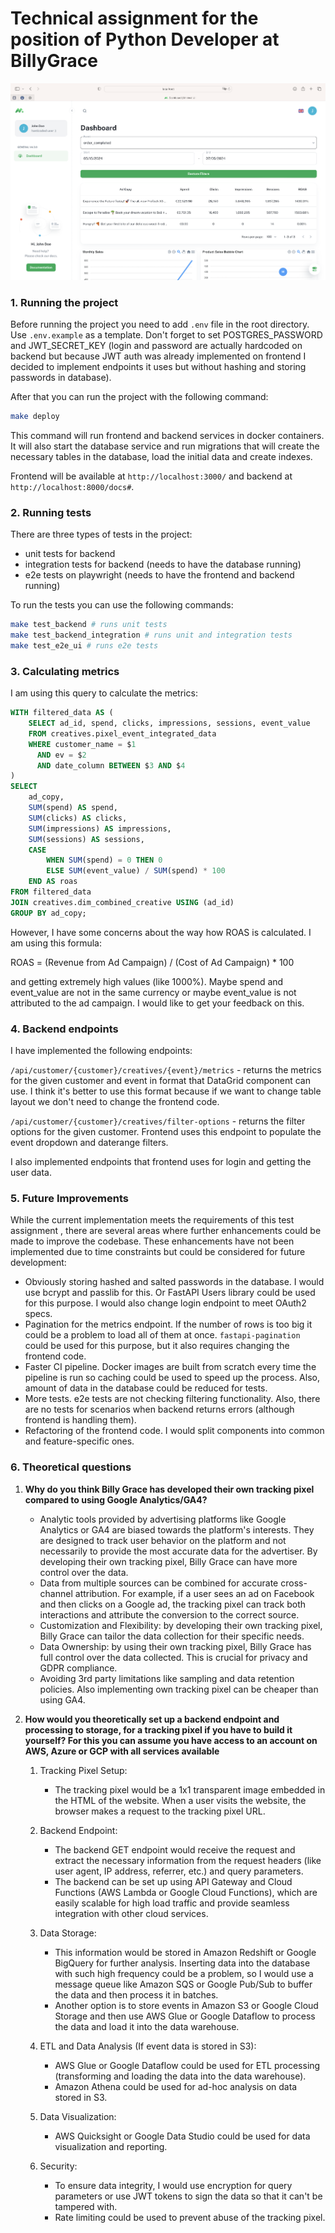 # Technical assignment for the position of Python Developer at BillyGrace

![Frontend](./assets/frontend.png)

### 1. Running the project

Before running the project you need to add `.env` file in the root directory. Use `.env.example` as a template. Don't 
forget to set POSTGRES_PASSWORD and JWT_SECRET_KEY (login and password are actually hardcoded on backend but because
JWT auth was already implemented on frontend I decided to implement endpoints it uses but without hashing and storing 
passwords in database).

After that you can run the project with the following command:

```bash
make deploy
```

This command will run frontend and backend services in docker containers. It will also start the database service and 
run migrations that will create the necessary tables in the database, load the initial data and create indexes.

Frontend will be available at `http://localhost:3000/` and backend at `http://localhost:8000/docs#`.

### 2. Running tests

There are three types of tests in the project:
- unit tests for backend
- integration tests for backend (needs to have the database running)
- e2e tests on playwright (needs to have the frontend and backend running)

To run the tests you can use the following commands:

```bash
make test_backend # runs unit tests
make test_backend_integration # runs unit and integration tests
make test_e2e_ui # runs e2e tests
```

### 3. Calculating metrics

I am using this query to calculate the metrics:

```sql
WITH filtered_data AS (
    SELECT ad_id, spend, clicks, impressions, sessions, event_value
    FROM creatives.pixel_event_integrated_data
    WHERE customer_name = $1
      AND ev = $2
      AND date_column BETWEEN $3 AND $4
)
SELECT
    ad_copy,
    SUM(spend) AS spend,
    SUM(clicks) AS clicks,
    SUM(impressions) AS impressions,
    SUM(sessions) AS sessions,
    CASE
        WHEN SUM(spend) = 0 THEN 0
        ELSE SUM(event_value) / SUM(spend) * 100
    END AS roas
FROM filtered_data
JOIN creatives.dim_combined_creative USING (ad_id)
GROUP BY ad_copy;
```

However, I have some concerns about the way how ROAS is calculated. I am using this formula:

ROAS = (Revenue from Ad Campaign) / (Cost of Ad Campaign) * 100

and getting extremely high values (like 1000%). Maybe spend and event_value are not in the same currency or maybe
event_value is not attributed to the ad campaign. I would like to get your feedback on this.

### 4. Backend endpoints

I have implemented the following endpoints:

`/api/customer/{customer}/creatives/{event}/metrics` - returns the metrics for the given customer and event in format
that DataGrid component can use. I think it's better to use this format because if we want to change table layout we 
don't need to change the frontend code.

`/api/customer/{customer}/creatives/filter-options` - returns the filter options for the given customer. Frontend uses
this endpoint to populate the event dropdown and daterange filters.

I also implemented endpoints that frontend uses for login and getting the user data.

### 5. Future Improvements
While the current implementation meets the requirements of this test assignment , there are several areas where further 
enhancements could be made to improve the codebase. These enhancements have not been implemented due to time 
constraints but could be considered for future development:

- Obviously storing hashed and salted passwords in the database. I would use bcrypt and passlib for this. Or FastAPI 
Users library could be used for this purpose. I would also change login endpoint to meet OAuth2 specs. 
- Pagination for the metrics endpoint. If the number of rows is too big it could be a problem to load all of them at 
once. `fastapi-pagination` could be used for this purpose, but it also requires changing the frontend code.
- Faster CI pipeline. Docker images are built from scratch every time the pipeline is run so caching could be used to
speed up the process. Also, amount of data in the database could be reduced for tests.
- More tests. e2e tests are not checking filtering functionality. Also, there are no tests for scenarios when backend
returns errors (although frontend is handling them).
- Refactoring of the frontend code. I would split components into common and feature-specific ones.

### 6. Theoretical questions

1. **Why do you think Billy Grace has developed their own tracking pixel compared to using Google Analytics/GA4?**

   - Analytic tools provided by advertising platforms like Google Analytics or GA4 are biased towards the platform's
   interests. They are designed to track user behavior on the platform and not necessarily to provide the most accurate
   data for the advertiser. By developing their own tracking pixel, Billy Grace can have more control over the data.
   - Data from multiple sources can be combined for accurate cross-channel attribution. For example, if a user sees an ad
   on Facebook and then clicks on a Google ad, the tracking pixel can track both interactions and attribute the conversion
   to the correct source.
   - Customization and Flexibility: by developing their own tracking pixel, Billy Grace can tailor the data collection
   for their specific needs.
   - Data Ownership: by using their own tracking pixel, Billy Grace has full control over the data collected. This is
   crucial for privacy and GDPR compliance.
   - Avoiding 3rd party limitations like sampling and data retention policies. Also implementing own tracking pixel can
   be cheaper than using GA4.


2. **How would you theoretically set up a backend endpoint and processing to storage, for a tracking pixel if you have to 
build it yourself? For this you can assume you have access to an account on AWS, Azure or GCP with all services 
available**

   1. Tracking Pixel Setup:
      - The tracking pixel would be a 1x1 transparent image embedded in the HTML of the website. When a user visits the website, the browser makes a request to the tracking pixel URL.

   2. Backend Endpoint:
      - The backend GET endpoint would receive the request and extract the necessary information from the request headers (like user agent, IP address, referrer, etc.) and query parameters.
      - The backend can be set up using API Gateway and Cloud Functions (AWS Lambda or Google Cloud Functions), which are easily scalable for high load traffic and provide seamless integration with other cloud services.

   3. Data Storage:
      - This information would be stored in Amazon Redshift or Google BigQuery for further analysis. Inserting data into the database with such high frequency could be a problem, so I would use a message queue like Amazon SQS or Google Pub/Sub to buffer the data and then process it in batches.
      - Another option is to store events in Amazon S3 or Google Cloud Storage and then use AWS Glue or Google Dataflow to process the data and load it into the data warehouse.

   4. ETL and Data Analysis (If event data is stored in S3):
      - AWS Glue or Google Dataflow could be used for ETL processing (transforming and loading the data into the data warehouse).
      - Amazon Athena could be used for ad-hoc analysis on data stored in S3.

   5. Data Visualization:
      - AWS Quicksight or Google Data Studio could be used for data visualization and reporting.

   6. Security:
      - To ensure data integrity, I would use encryption for query parameters or use JWT tokens to sign the data so that it can't be tampered with. 
      - Rate limiting could be used to prevent abuse of the tracking pixel.




